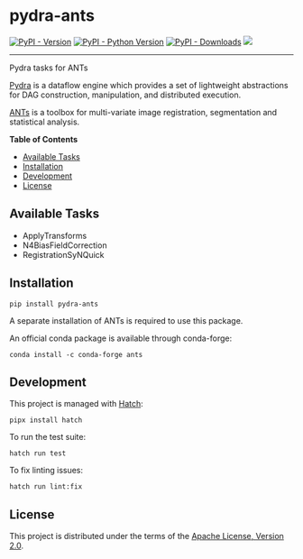 # pydra-ants

[![PyPI - Version][pypi-version]][pypi-project]
[![PyPI - Python Version][pypi-pyversions]][pypi-project]
[![PyPI - Downloads][pypi-downloads]][pypi-project]
![][status-test]

-----

Pydra tasks for ANTs

[Pydra][pydra] is a dataflow engine which provides
a set of lightweight abstractions for DAG
construction, manipulation, and distributed execution.

[ANTs][ants] is a toolbox for multi-variate image registration,
segmentation and statistical analysis.

**Table of Contents**

- [Available Tasks](#available-tasks)
- [Installation](#installation)
- [Development](#development)
- [License](#license)

## Available Tasks

- ApplyTransforms
- N4BiasFieldCorrection
- RegistrationSyNQuick

## Installation

```console
pip install pydra-ants
```

A separate installation of ANTs is required to use this package.

An official conda package is available through conda-forge:

```console
conda install -c conda-forge ants
```

## Development

This project is managed with [Hatch][hatch]:

```console
pipx install hatch
```

To run the test suite:

```console
hatch run test
```

To fix linting issues:

```console
hatch run lint:fix
```

## License

This project is distributed under the terms of the [Apache License, Version 2.0][license].

[ants]: https://github.com/ANTsX/ANTs

[hatch]: https://hatch.pypa.io/

[license]: https://spdx.org/licenses/Apache-2.0.html

[pydra]: https://pydra.readthedocs.io/

[pypi-downloads]: https://static.pepy.tech/badge/pydra-ants

[pypi-project]: https://pypi.org/project/pydra-ants

[pypi-pyversions]: https://img.shields.io/pypi/pyversions/pydra-ants.svg

[pypi-version]: https://img.shields.io/pypi/v/pydra-ants.svg

[status-test]: https://github.com/aramis-lab/pydra-ants/actions/workflows/test.yaml/badge.svg
